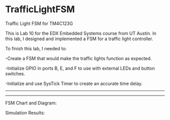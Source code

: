 # TrafficLightFSM
Traffic Light FSM for TM4C123G

This is Lab 10 for the EDX Embedded Systems course from UT Austin. In this lab, I designed and implemented a FSM
for a traffic light controller. 

To finish this lab, I needed to:

-Create a FSM that would make the traffic lights function as expected.

-Initialize GPIO in ports B, E, and F to use with external LEDs and button switches.

-Initialize and use SysTick Timer to create an accurate time delay.

--------------------------------------------------------------------------------------------------------------------------
--------------------------------------------------------------------------------------------------------------------------
FSM Chart and Diagram:

Simulation Results:
